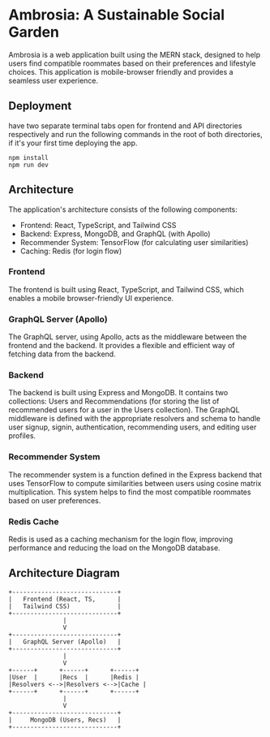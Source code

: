 # Ambrosia: A Sustainable Social Garden 

Ambrosia is a web application built using the MERN stack, designed to help users find compatible roommates based on their preferences and lifestyle choices. This application is mobile-browser friendly and provides a seamless user experience.

## Deployment
have two separate terminal tabs open for frontend and API directories respectively and run the following commands in the root of both directories, if it's your first time deploying the app.
```
npm install
npm run dev
```

## Architecture

The application's architecture consists of the following components:

- Frontend: React, TypeScript, and Tailwind CSS
- Backend: Express, MongoDB, and GraphQL (with Apollo)
- Recommender System: TensorFlow (for calculating user similarities)
- Caching: Redis (for login flow)

### Frontend

The frontend is built using React, TypeScript, and Tailwind CSS, which enables a mobile browser-friendly UI experience.

### GraphQL Server (Apollo)

The GraphQL server, using Apollo, acts as the middleware between the frontend and the backend. It provides a flexible and efficient way of fetching data from the backend.

### Backend

The backend is built using Express and MongoDB. It contains two collections: Users and Recommendations (for storing the list of recommended users for a user in the Users collection). The GraphQL middleware is defined with the appropriate resolvers and schema to handle user signup, signin, authentication, recommending users, and editing user profiles.

### Recommender System

The recommender system is a function defined in the Express backend that uses TensorFlow to compute similarities between users using cosine matrix multiplication. This system helps to find the most compatible roommates based on user preferences.

### Redis Cache

Redis is used as a caching mechanism for the login flow, improving performance and reducing the load on the MongoDB database.

## Architecture Diagram
```
+-----------------------------+
|   Frontend (React, TS,      |
|   Tailwind CSS)             |
+-----------------------------+
               |
               V
+-----------------------------+
|   GraphQL Server (Apollo)   |
+-----------------------------+
               |
               V
+------+      +------+      +------+
|User  |      |Recs  |      |Redis |
|Resolvers <-->|Resolvers <-->|Cache |
+------+      +------+      +------+
               |
               V
+-----------------------------+
|     MongoDB (Users, Recs)   |
+-----------------------------+
```
